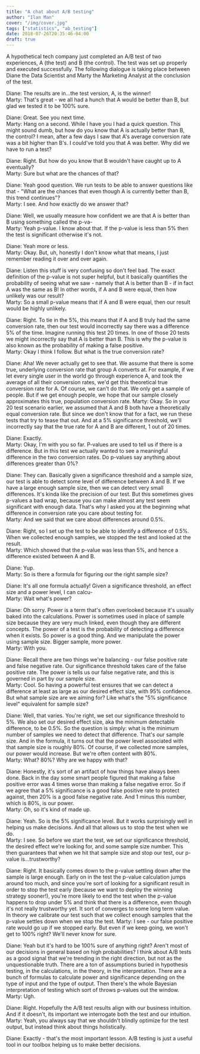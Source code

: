 ```yaml
---
title: "A chat about A/B testing"
author: "Ilan Man"
cover: "/img/cover.jpg"
tags: ["statistics", "ab_testing"]
date: 2018-07-26T20:35:46-04:00
draft: true
---
```


A hypothetical tech company just completed an A/B test of two experiences, A (the test) and B (the control). The test was set up properly and executed successfully. The following dialogue is taking place between Diane the Data Scientist and Marty the Marketing Analyst at the conclusion of the test.   

Diane: The results are in...the test version, A, is the winner!  
Marty: That's great - we all had a hunch that A would be better than B, but glad we tested it to be 100% sure.

Diane: Great. See you next time.  
Marty: Hang on a second. While I have you I had a quick question. This might sound dumb, but how do you know that A is actually better than B, the control? I mean, after a few days I saw that A's average conversion rate was a bit higher than B's. I could've told you that A was better. Why did we have to run a test?

<!--more-->

Diane: Right. But how do you know that B wouldn't have caught up to A eventually?  
Marty: Sure but what are the chances of that?

Diane: Yeah good question. We run tests to be able to answer questions like that - "What are the chances that even though A is currently better than B, this trend continues"?  
Marty: I see. And how exactly do we answer that?

Diane: Well, we usually measure how confident we are that A is better than B using something called the p-va-  
Marty: Yeah p-value. I know about that. If the p-value is less than 5% then the test is significant otherwise it's not.

Diane: Yeah more or less.  
Marty: Okay. But, uh, honestly I don't know what that means, I just remember reading it over and over again.

Diane: Listen this stuff is very confusing so don't feel bad. The exact definition of the p-value is not super helpful, but it basically quantifies the probability of seeing what we saw - namely that A is better than B - if in fact A was the same as B! In other words, if A and B were equal, then how unlikely was our result?   
Marty: So a small p-value means that if A and B were equal, then our result would be highly unlikely.

Diane: Right. To tie in the 5%, this means that if A and B truly had the same conversion rate, then our test would incorrectly say there was a difference 5% of the time. Imagine running this test 20 times. In one of those 20 tests we might incorrectly say that A is better than B. This is why the p-value is also known as the probability of making a false positive.  
Marty: Okay I think I follow. But what is the true conversion rate?

Diane: Aha! We never actually get to see that. We assume that there is some true, underlying conversion rate that group A converts at. For example, if we let every single user in the world go through experience A, and took the average of all their conversion rates, we'd get this theoretical true conversion rate for A. Of course, we can't do that. We only get a sample of people. But if we get enough people, we hope that our sample closely approximates this true, population conversion rate. 
Marty: Okay. So in your 20 test scenario earlier, we assumed that A and B both have a theoretically equal conversion rate. But since we don't know that for a fact, we run these tests that try to tease that out. And at a 5% significance threshold, we'll incorrectly say that the true rate for A and B are different, 1 out of 20 times. 

Diane: Exactly.  
Marty: Okay, I'm with you so far. P-values are used to tell us if there is a difference. But in this test we actually wanted to see a meaningful difference in the two conversion rates. Do p-values say anything about differences greater than 0%?

Diane: They can. Basically given a significance threshold and a sample size, our test is able to detect some level of difference between A and B. If we have a large enough sample size, then we can detect very small differences. It's kinda like the precision of our test. But this sometimes gives p-values a bad wrap, because you can make almost any test seem significant with enough data. That's why I asked you at the beginning what difference in conversion rate you care about testing for.   
Marty: And we said that we care about differences around 0.5%. 

Diane: Right, so I set up the test to be able to identify a difference of 0.5%. When we collected enough samples, we stopped the test and looked at the result.  
Marty: Which showed that the p-value was less than 5%, and hence a difference existed between A and B.

Diane: Yup.  
Marty: So is there a formula for figuring our the right sample size?

Diane: It's all one formula actually! Given a significance threshold, an effect size and a power level, I can calcu-  
Marty: Wait what's power?

Diane: Oh sorry. Power is a term that's often overlooked because it's usually baked into the calculations. Power is sometimes used in place of sample size because they are very much linked, even though they are different concepts. The power of a test is the probability of detecting a difference when it exists. So power is a good thing. And we manipulate the power using sample size. Bigger sample, more power.  
Marty: With you.

Diane: Recall there are two things we're balancing - our false positive rate and false negative rate. Our significance threshold takes care of the false positive rate. The power is tells us our false negative rate, and this is governed in part by our sample size.  
Marty: Cool. So having a powerful test ensures that we can detect a difference at least as large as our desired effect size, with 95% confidence. But what sample size are we aiming for? Like what's the "5% significance level" equivalent for sample size?

Diane: Well, that varies. You're right, we set our significance threshold to 5%. We also set our desired effect size, aka the minimum detectable difference, to be 0.5%. So the question is simply: what is the minimum number of samples we need to detect that difference. That's our sample size. And in the formula, it turns out that the power level associated with that sample size is roughly 80%. Of course, if we collected more samples, our power would increase. But we're often content with 80%.  
Marty: What? 80%? Why are we happy with that?

Diane: Honestly, it's sort of an artifact of how things have always been done. Back in the day some smart people figured that making a false positive error was 4 times worse than making a false negative error. So if we agree that a 5% significance is a good false positive rate to protect against, then 20% is a good false negative rate. And 1 minus this number, which is 80%, is our power.   
Marty: Oh, so it's kind of made up.

Diane: Yeah. So is the 5% significance level. But it works surprisingly well in helping us make decisions. And all that allows us to stop the test when we do.  
Marty: I see. So before we start the test, we set our significance threshold, the desired effect we're looking for, and some sample size number. This then guarantees that when we hit that sample size and stop our test, our p-value is...trustworthy? 

Diane: Right. It basically comes down to the p-value settling down after the sample is large enough. Early on in the test the p-value calculation jumps around too much, and since you're sort of looking for a significant result in order to stop the test early (because we want to deploy the winning strategy sooner!), you're more likely to end the test when the p-value happens to drop under 5% and think that there is a difference, even though it's not really trustworthy yet. It sort of converges to some long term value. In theory we calibrate our test such that we collect enough samples that the p-value settles down when we stop the test. 
Marty: I see - our false positive rate would go up if we stopped early. But even if we keep going, we won't get to 100% right? We'll never know for sure.

Diane: Yeah but it's hard to be 100% sure of anything right? Aren't most of our decisions in general based on high probabilities? I think about A/B tests as a good signal that we're trending in the right direction, but not as the unquestionable truth. There are a ton of assumptions buried in hypothesis testing, in the calculations, in the theory, in the interpretation. There are a bunch of formulas to calculate power and significance depending on the type of input and the type of output. Then there's the whole Bayesian interpretation of testing which sort of throws p-values out the window.   
Marty: Ugh.

Diane: Right. Hopefully the A/B test results align with our business intuition. And if it doesn't, its important we interrogate both the test and our intuition.  
Marty: Yeah, you always say that we shouldn't blindly optimize for the test output, but instead think about things holistically.

Diane: Exactly - that's the most important lesson. A/B testing is just a useful tool in our toolbox helping us to make better decisions.  

